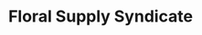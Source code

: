 ---
title: "Floral Supply Syndicate"
url: /seattle/floral-supply-syndicate/
shop: Raumausstattung
---